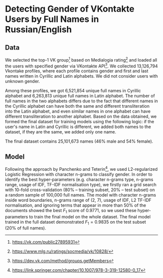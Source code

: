 # Detecting Gender of VKontakte Users by Full Names in Russian/English


## Data
We selected the top-1 VK group[^1] based on Medialogia rating[^2] and loaded all the users with specified gender via VKontakte API[^3]. We collected 13,126,794 Vkontake profiles, where each profile contains gender and first and last names written in Cyrillic and Latin alphabets. We did not consider users with unknown gender. 

Among these profiles, we got 6,521,854 unique full names in Cyrillic alphabet and 6,263,813 unique full names in Latin alphabet. The number of full names in the two alphabets differs due to the fact that different names in the Cyrillic alphabet can have both the same and different transliteration into the Latin alphabet, and even similar names in one alphabet can have different transliteration to another alphabet. Based on the data obtained, we formed the final dataset for training models using the following logic: if the user's name in Latin and Cyrillic is different, we added both names to the dataset, if they are the same, we added only one name. 

The final dataset contains 25,101,673 names (46\% male and 54\% female). 

## Model
Following the approach by Panchenko and Teterin[^4], we used L2-regularized Logistic Regression with character n-grams to classify gender. In order to identify the best hyper-parameters (e.g. character n-grams type, n-grams range, usage of IDF, TF-IDF normalisation type), we firstly ran a grid search with 10-fold cross-validation (80% – training subset, 20% – test subset) on a random sample of 100,000 full names. The model with character n-grams inside word boundaries, n-grams range of (2, 7), usage of IDF, L2 TF-IDF normalisation, and ignoring terms that appear in more than 50% of the documents showed the best $F_1$ score of 0.9771, so we used these hyper-parameters to train the final model on the whole dataset. The final model trained in the full dataset demonstrated $F_1=0.9835$ on the test subset (20% of full names).


[^1]: https://vk.com/public27895931
[^2]: https://www.mlg.ru/ratings/socmedia/vk/10828/
[^3]: https://dev.vk.com/method/groups.getMembers
[^4]: https://link.springer.com/chapter/10.1007/978-3-319-12580-0_17
